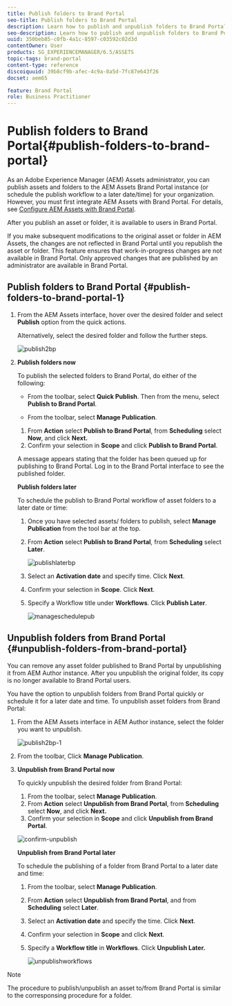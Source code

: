 ```yaml
---
title: Publish folders to Brand Portal
seo-title: Publish folders to Brand Portal
description: Learn how to publish and unpublish folders to Brand Portal.
seo-description: Learn how to publish and unpublish folders to Brand Portal.
uuid: 350beb85-c0fb-4a1c-8597-c03592c02d3d
contentOwner: User
products: SG_EXPERIENCEMANAGER/6.5/ASSETS
topic-tags: brand-portal
content-type: reference
discoiquuid: 39b8cf9b-afec-4c9a-8a5d-7fc87e643f26
docset: aem65

feature: Brand Portal
role: Business Practitioner
---
```


# Publish folders to Brand Portal{#publish-folders-to-brand-portal}

As an Adobe Experience Manager (AEM) Assets administrator, you can publish assets and folders to the AEM Assets Brand Portal instance (or schedule the publish workflow to a later date/time) for your organization. However, you must first integrate AEM Assets with Brand Portal. For details, see [Configure AEM Assets with Brand Portal](/help/assets/configure-aem-assets-with-brand-portal.md).

After you publish an asset or folder, it is available to users in Brand Portal.

If you make subsequent modifications to the original asset or folder in AEM Assets, the changes are not reflected in Brand Portal until you republish the asset or folder. This feature ensures that work-in-progress changes are not available in Brand Portal. Only approved changes that are published by an administrator are available in Brand Portal.

## Publish folders to Brand Portal {#publish-folders-to-brand-portal-1}

1. From the AEM Assets interface, hover over the desired folder and select **Publish** option from the quick actions.

   Alternatively, select the desired folder and follow the further steps.

   ![publish2bp](assets/publish2bp.png)

1. **Publish folders now**

   To publish the selected folders to Brand Portal, do either of the following:

    * From the toolbar, select **Quick Publish**. Then from the menu, select **Publish to Brand Portal**.

    * From the toolbar, select **Manage Publication**.

    1. From **Action** select **Publish to Brand Portal**, from **Scheduling** select **Now**, and click **Next.**
    1. Confirm your selection in **Scope** and click **Publish to Brand Portal**.

   A message appears stating that the folder has been queued up for publishing to Brand Portal. Log in to the Brand Portal interface to see the published folder.

   **Publish folders later**

   To schedule the publish to Brand Portal workflow of asset folders to a later date or time:

    1. Once you have selected assets/ folders to publish, select **Manage Publication** from the tool bar at the top.
    1. From **Action** select **Publish to Brand Portal**, from **Scheduling** select **Later**.

       ![publishlaterbp](assets/publishlaterbp.png)

    1. Select an **Activation date** and specify time. Click **Next**.
    1. Confirm your selection in **Scope**. Click **Next**.
    1. Specify a Workflow title under **Workflows**. Click **Publish Later**.

       ![manageschedulepub](assets/manageschedulepub.png)

## Unpublish folders from Brand Portal {#unpublish-folders-from-brand-portal}

You can remove any asset folder published to Brand Portal by unpublishing it from AEM Author instance. After you unpublish the original folder, its copy is no longer available to Brand Portal users.

You have the option to unpublish folders from Brand Portal quickly or schedule it for a later date and time. To unpublish asset folders from Brand Portal:

1. From the AEM Assets interface in AEM Author instance, select the folder you want to unpublish.

   ![publish2bp-1](assets/publish2bp.png)

1. From the toolbar, Click **Manage Publication**.

1. **Unpublish from Brand Portal now**

   To quickly unpublish the desired folder from Brand Portal:

    1. From the toolbar, select **Manage Publication**.
    1. From **Action** select **Unpublish from Brand Portal**, from **Scheduling** select **Now**, and click **Next.**
    1. Confirm your selection in **Scope** and click **Unpublish from Brand Portal**.

   ![confirm-unpublish](assets/confirm-unpublish.png)

   **Unpublish from Brand Portal later**

   To schedule the publishing of a folder from Brand Portal to a later date and time:

    1. From the toolbar, select **Manage Publication**.
    1. From **Action** select **Unpublish from Brand Portal**, and from **Scheduling** select **Later**.
    1. Select an **Activation date** and specify the time. Click **Next**.
    1. Confirm your selection in **Scope** and click **Next**.
    1. Specify a **Workflow title** in **Workflows**. Click **Unpublish Later.**

       ![unpublishworkflows](assets/unpublishworkflows.png)

>[!NOTE]
>
>The procedure to publish/unpublish an asset to/from Brand Portal is similar to the corresponsing procedure for a folder.

